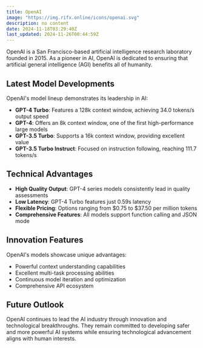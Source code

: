 ```yaml
---
title: OpenAI
image: "https://img.rifx.online/icons/openai.svg"
description: no content
date: 2024-11-18T03:29:40Z
last_updated: 2024-11-26T00:44:59Z
---
```



OpenAI is a San Francisco-based artificial intelligence research laboratory founded in 2015. As a pioneer in AI, OpenAI is dedicated to ensuring that artificial general intelligence (AGI) benefits all of humanity.

## Latest Model Developments

OpenAI's model lineup demonstrates its leadership in AI:

- **GPT-4 Turbo**: Features a 128k context window, achieving 34.0 tokens/s output speed
- **GPT-4**: Offers an 8k context window, one of the first high-performance large models
- **GPT-3.5 Turbo**: Supports a 16k context window, providing excellent value
- **GPT-3.5 Turbo Instruct**: Focused on instruction following, reaching 111.7 tokens/s

## Technical Advantages

- **High Quality Output**: GPT-4 series models consistently lead in quality assessments
- **Low Latency**: GPT-4 Turbo features just 0.59s latency
- **Flexible Pricing**: Options ranging from $0.75 to $37.50 per million tokens
- **Comprehensive Features**: All models support function calling and JSON mode

## Innovation Features

OpenAI's models showcase unique advantages:
- Powerful context understanding capabilities
- Excellent multi-task processing abilities
- Continuous model iteration and optimization
- Comprehensive API ecosystem

## Future Outlook

OpenAI continues to lead the AI industry through innovation and technological breakthroughs. They remain committed to developing safer and more powerful AI systems while ensuring technological advancement aligns with human interests.


